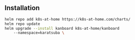 
## Installation

```sh
helm repo add k8s-at-home https://k8s-at-home.com/charts/
helm repo update
helm upgrade --install kanboard k8s-at-home/kanboard
    --namespace=karatsuba \
```

